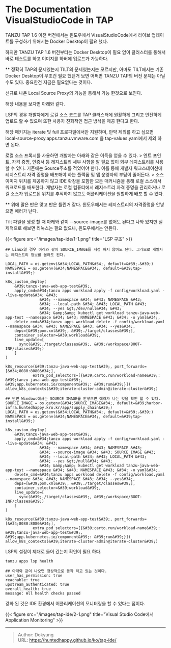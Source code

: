 # The Documentation VisualStudioCode in TAP


TANZU TAP 1.6 이전 버전에서는 윈도우에서 VisualStudioCode에서 라이브 업데이트를 구성하기 위해서는 Docker Desktop이 필요 했다. 

하지만 TANZU TAP 1.6 버전부터는 Docker Desktop이 필요 없이 클러스터를 통해서 바로 테스트를 하고 이미지를 하버에 업로드가 가능하다. 

** 정확히 TAP의 문제였는지 TILT의 문제였는지는 모르지만, 아마도 TILT에서는 기존 Docker Desktop이 무조건 필요 했던거 보면 어쩌면 TANZU TAP의 버전 문제는 아닐 수도 있다. 중요한건 지금은 필요없다는 것이다.

신규로 나온 Local Source Proxy의 기능을 통해서 가능 한것으로 보인다.

해당 내용을 보자면 아래와 같다.

LSP의 경우 개발자에게 로컬 소스 코드를 TAP 클러스터에 원활하게 그리고 안전하게 업로드 할 수 있으며 또한 사용자 친화적인 접근 방식을 제공 한다고 한다. 

해당 패키지는 iterate 및 full 프로파일에서만 지원하며, 만약 제외를 하고 싶으면 local-source-proxy.apps.tanzu.vmware.com 을 tap-values.yaml에서 제외 하면 된다.

로컬 소스 프록시를 사용하면 개발자는 아래와 같은 이득을 얻을 수 있다.
&gt; 엔트 포인트, 자격 증명, 인증서 등 레지스트리 세부 사항을 알 필요 없이 외부 레지스트리를 사용 할 수 있다. 기존에는 Source주소를 적었어야 한다. 이를 통해 개발자 워크스테이션에 레지스트리 자격 증명을 배포해야 하는 플랙폼 및 앱 운영자의 부담이 줄어든다.
&gt; 소스 이미지 위치를 제공하지 않고 IDE 확장을 포함한 모든 매커니즘을 통해 로컬 소스에서 워크로드를 배포한다. 개발자는 로컬 컴퓨터에서 레지스트리 자격 증명을 관리하거나 로컬 소스가 업로드된 위치를 추적하지 않고도 어플리케이션을 원할하게 배포 할 수 있다. 

** 위에 말은 반은 맞고 반은 틀린거 같다. 윈도우에서는 레지스트리의 자격증명을 안넣으면 에러가 난다.

Tilt 파일을 생성 할 때 아래와 같이 --source-image를 없어도 된다고 나와 있지만 실제적으로 해보면 리눅스는 필요 없으나, 윈도우에서는 안된다. 

{{&lt; figure src=&#34;/images/tap-ide/1-1.png&#34; title=&#34;LSP 구조&#34; &gt;}}


```shell
## Linux일 경우 아래와 같이 SOURCE_IMAGE를 지정 하지 않아도 된다. 그러므로 개발자는 레지스트리 정보를 몰라도 된다.

LOCAL_PATH = os.getenv(&#34;LOCAL_PATH&#34;, default=&#39;.&#39;)
NAMESPACE = os.getenv(&#34;NAMESPACE&#34;, default=&#39;tap-install&#39;)

k8s_custom_deploy(
    &#39;tanzu-java-web-app-test&#39;,
    apply_cmd=&#34;tanzu apps workload apply -f config/workload.yaml --live-update&#34; &#43;
               &#34; --namespace &#34; &#43; NAMESPACE &#43;
               &#34; --local-path &#34; &#43; LOCAL_PATH &#43;
               &#34; --yes &gt;/dev/null&#34; &#43;
               &#34; &amp;&amp; kubectl get workload tanzu-java-web-app-test --namespace &#34; &#43; NAMESPACE &#43; &#34; -o yaml&#34;,
    delete_cmd=&#34;tanzu apps workload delete -f config/workload.yaml --namespace &#34; &#43; NAMESPACE &#43; &#34; --yes&#34;,
    deps=[&#39;pom.xml&#39;, &#39;./target/classes&#39;],
    container_selector=&#39;workload&#39;,
    live_update=[
      sync(&#39;./target/classes&#39;, &#39;/workspace/BOOT-INF/classes&#39;)
    ]
)

k8s_resource(&#39;tanzu-java-web-app-test&#39;, port_forwards=[&#34;8080:8080&#34;],
            extra_pod_selectors=[{&#39;carto.run/workload-name&#39;: &#39;tanzu-java-web-app-test&#39;, &#39;app.kubernetes.io/component&#39;: &#39;run&#39;}])
allow_k8s_contexts(&#39;iterate-cluster-admin@iterate-cluster&#39;)
```

```shell
## 반면 Windows에서는 SOURCE IMAGE를 안넣으면 에러가 나는 것을 확인 할 수 있다. 
SOURCE_IMAGE = os.getenv(&#34;SOURCE_IMAGE&#34;, default=&#39;harbor-infra.huntedhappy.kro.kr/app/supply_chain&#39;)
LOCAL_PATH = os.getenv(&#34;LOCAL_PATH&#34;, default=&#39;.&#39;)
NAMESPACE = os.getenv(&#34;NAMESPACE&#34;, default=&#39;tap-install&#39;)

k8s_custom_deploy(
    &#39;tanzu-java-web-app-test&#39;,
    apply_cmd=&#34;tanzu apps workload apply -f config/workload.yaml --live-update&#34; &#43;
               &#34; --namespace &#34; &#43; NAMESPACE &#43;
               &#34; --source-image &#34; &#43; SOURCE_IMAGE &#43; 
               &#34; --local-path &#34; &#43; LOCAL_PATH &#43;
               &#34; --yes &gt;/null&#34; &#43;
               &#34; &amp;&amp; kubectl get workload tanzu-java-web-app-test --namespace &#34; &#43; NAMESPACE &#43; &#34; -o yaml&#34;,
    delete_cmd=&#34;tanzu apps workload delete -f config/workload.yaml --namespace &#34; &#43; NAMESPACE &#43; &#34; --yes&#34;,
    deps=[&#39;pom.xml&#39;, &#39;./target/classes&#39;],
    container_selector=&#39;workload&#39;,
    live_update=[
      sync(&#39;./target/classes&#39;, &#39;/workspace/BOOT-INF/classes&#39;)
    ]
)

k8s_resource(&#39;tanzu-java-web-app-test&#39;, port_forwards=[&#34;8080:8080&#34;],
            extra_pod_selectors=[{&#39;carto.run/workload-name&#39;: &#39;tanzu-java-web-app-test&#39;, &#39;app.kubernetes.io/component&#39;: &#39;run&#39;}])
allow_k8s_contexts(&#39;iterate-cluster-admin@iterate-cluster&#39;)
```

LSP의 설정이 제대로 들어 갔는지 확인이 필요 하다.
```shell
tanzu apps lsp health

## 아래와 같이 나오면 정상적으로 동작 하고 있는 것이다.
user_has_permission: true
reachable: true
upstream_authenticated: true
overall_health: true
message: All health checks passed
```

강화 된 것은 IDE 환경에서 어플리케이션의 모니터링을 할 수 있다는 점이다. 

{{&lt; figure src=&#34;/images/tap-ide/2-1.png&#34; title=&#34;Visual Studio Code에서 Application Monitoring&#34; &gt;}}


---

> Author: Dokyung  
> URL: https://huntedhappy.github.io/ko/tap-ide/  

